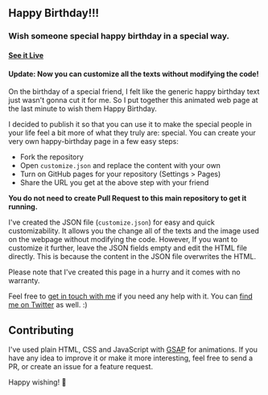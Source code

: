 ## Happy Birthday!!!

### Wish someone special happy birthday in a special way.

#### [See it Live](https://bornintelligent.github.io/happy-birthday/)

#### Update: Now you can customize all the texts without modifying the code!

On the birthday of a special friend, I felt like the generic happy birthday text just wasn't gonna cut it for me. So I put together this animated web page at the last minute to wish them Happy Birthday.

I decided to publish it so that you can use it to make the special people in your life feel a bit more of what they truly are: special.
You can create your very own happy-birthday page in a few easy steps:

* Fork the repository
* Open `customize.json` and replace the content with your own
* Turn on GitHub pages for your repository (Settings > Pages)
* Share the URL you get at the above step with your friend

**You do not need to create Pull Request to this main repository to get it running.**

I've created the JSON file (`customize.json`) for easy and quick customizability. It allows you the change all of the texts and the image used on the webpage without modifying the code. However, If you want to customize it further, leave the JSON fields empty and edit the HTML file directly. This is because the content in the JSON file overwrites the HTML.

Please note that I've created this page in a hurry and it comes with no warranty.

Feel free to [get in touch with me](mailto:afiur.fahim@gmail.com) if you need any help with it. You can [find me on Twitter](https://twitter.com/faahim01) as well. :)


## Contributing

I've used plain HTML, CSS and JavaScript with [GSAP](https://greensock.com/gsap) for animations.
If you have any idea to improve it or make it more interesting, feel free to send a PR, or create an issue for a feature request.

Happy wishing! 🎉
